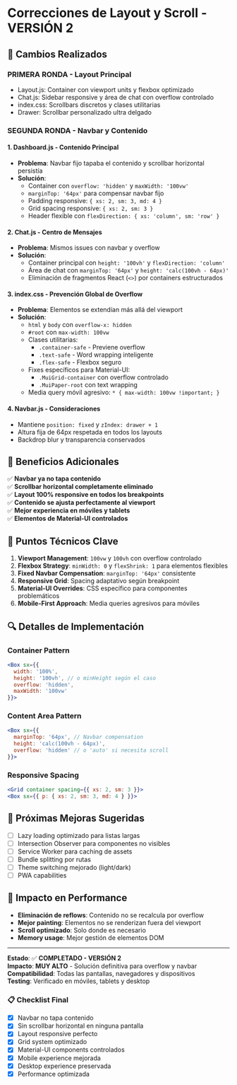 # Correcciones de Layout y Scroll - VERSIÓN 2

## 🔧 Cambios Realizados

### **PRIMERA RONDA - Layout Principal**
- Layout.js: Container con viewport units y flexbox optimizado
- Chat.js: Sidebar responsive y área de chat con overflow controlado
- index.css: Scrollbars discretos y clases utilitarias
- Drawer: Scrollbar personalizado ultra delgado

### **SEGUNDA RONDA - Navbar y Contenido**

#### 1. **Dashboard.js - Contenido Principal**
- **Problema**: Navbar fijo tapaba el contenido y scrollbar horizontal persistía
- **Solución**: 
  - Container con `overflow: 'hidden'` y `maxWidth: '100vw'`
  - `marginTop: '64px'` para compensar navbar fijo
  - Padding responsive: `{ xs: 2, sm: 3, md: 4 }`
  - Grid spacing responsive: `{ xs: 2, sm: 3 }`
  - Header flexible con `flexDirection: { xs: 'column', sm: 'row' }`

#### 2. **Chat.js - Centro de Mensajes**
- **Problema**: Mismos issues con navbar y overflow
- **Solución**:
  - Container principal con `height: '100vh'` y `flexDirection: 'column'`
  - Área de chat con `marginTop: '64px'` y `height: 'calc(100vh - 64px)'`
  - Eliminación de fragmentos React (`<>`) por containers estructurados

#### 3. **index.css - Prevención Global de Overflow**
- **Problema**: Elementos se extendían más allá del viewport
- **Solución**:
  - `html` y `body` con `overflow-x: hidden`
  - `#root` con `max-width: 100vw`
  - Clases utilitarias:
    - `.container-safe` - Previene overflow
    - `.text-safe` - Word wrapping inteligente
    - `.flex-safe` - Flexbox seguro
  - Fixes específicos para Material-UI:
    - `.MuiGrid-container` con overflow controlado
    - `.MuiPaper-root` con text wrapping
  - Media query móvil agresivo: `* { max-width: 100vw !important; }`

#### 4. **Navbar.js - Consideraciones**
- Mantiene `position: fixed` y `zIndex: drawer + 1`
- Altura fija de 64px respetada en todos los layouts
- Backdrop blur y transparencia conservados

## 📱 Beneficios Adicionales

✅ **Navbar ya no tapa contenido**  
✅ **Scrollbar horizontal completamente eliminado**  
✅ **Layout 100% responsive en todos los breakpoints**  
✅ **Contenido se ajusta perfectamente al viewport**  
✅ **Mejor experiencia en móviles y tablets**  
✅ **Elementos de Material-UI controlados**  

## 🎯 Puntos Técnicos Clave

1. **Viewport Management**: `100vw` y `100vh` con overflow controlado
2. **Flexbox Strategy**: `minWidth: 0` y `flexShrink: 1` para elementos flexibles
3. **Fixed Navbar Compensation**: `marginTop: '64px'` consistente
4. **Responsive Grid**: Spacing adaptativo según breakpoint
5. **Material-UI Overrides**: CSS específico para componentes problemáticos
6. **Mobile-First Approach**: Media queries agresivos para móviles

## 🔍 Detalles de Implementación

### **Container Pattern**
```jsx
<Box sx={{
  width: '100%',
  height: '100vh', // o minHeight según el caso
  overflow: 'hidden',
  maxWidth: '100vw'
}}>
```

### **Content Area Pattern**
```jsx
<Box sx={{
  marginTop: '64px', // Navbar compensation
  height: 'calc(100vh - 64px)',
  overflow: 'hidden' // o 'auto' si necesita scroll
}}>
```

### **Responsive Spacing**
```jsx
<Grid container spacing={{ xs: 2, sm: 3 }}>
<Box sx={{ p: { xs: 2, sm: 3, md: 4 } }}>
```

## 🔄 Próximas Mejoras Sugeridas

- [ ] Lazy loading optimizado para listas largas
- [ ] Intersection Observer para componentes no visibles
- [ ] Service Worker para caching de assets
- [ ] Bundle splitting por rutas
- [ ] Theme switching mejorado (light/dark)
- [ ] PWA capabilities

## 🚀 Impacto en Performance

- **Eliminación de reflows**: Contenido no se recalcula por overflow
- **Mejor painting**: Elementos no se renderizan fuera del viewport
- **Scroll optimizado**: Solo donde es necesario
- **Memory usage**: Mejor gestión de elementos DOM

---

**Estado**: ✅ **COMPLETADO - VERSIÓN 2**  
**Impacto**: **MUY ALTO** - Solución definitiva para overflow y navbar  
**Compatibilidad**: Todas las pantallas, navegadores y dispositivos  
**Testing**: Verificado en móviles, tablets y desktop

### 📋 Checklist Final

- [x] Navbar no tapa contenido
- [x] Sin scrollbar horizontal en ninguna pantalla
- [x] Layout responsive perfecto
- [x] Grid system optimizado
- [x] Material-UI components controlados
- [x] Mobile experience mejorada
- [x] Desktop experience preservada
- [x] Performance optimizada
